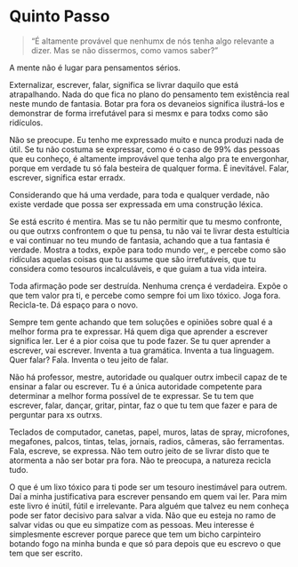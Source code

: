 Quinto Passo
=

> “É altamente provável que nenhumx de nós tenha algo relevante a dizer. Mas se não dissermos, como vamos saber?”

A mente não é lugar para pensamentos sérios.

Externalizar, escrever, falar, significa se livrar daquilo que está atrapalhando. Nada do que fica no plano do pensamento tem existência real neste mundo de fantasia. Botar pra fora os devaneios significa ilustrá-los e demonstrar de forma irrefutável para si mesmx e para todxs como são ridículos.

Não se preocupe. Eu tenho me expressado muito e nunca produzi nada de útil. Se tu não costuma se expressar, como é o caso de 99% das pessoas que eu conheço, é altamente improvável que tenha algo pra te envergonhar, porque em verdade tu só fala besteira de qualquer forma. É inevitável. Falar, escrever, significa estar erradx.

Considerando que há uma verdade, para toda e qualquer verdade, não existe verdade que possa ser expressada em uma construção léxica.

Se está escrito é mentira. Mas se tu não permitir que tu mesmo confronte, ou que outrxs confrontem o que tu pensa, tu não vai te livrar desta estultícia e vai continuar no teu mundo de fantasia, achando que a tua fantasia é verdade. Mostra a todxs, expõe para todo mundo ver,, e percebe como são ridículas aquelas coisas que tu assume que são irrefutáveis, que tu considera como tesouros incalculáveis, e que guiam a tua vida inteira.

Toda afirmação pode ser destruída. Nenhuma crença é verdadeira. Expõe o que tem valor pra ti, e percebe como sempre foi um lixo tóxico. Joga fora. Recicla-te. Dá espaço para o novo.

Sempre tem gente achando que tem soluções e opiniões sobre qual é a melhor forma pra te expressar. Há quem diga que aprender a escrever significa ler. Ler é a pior coisa que tu pode fazer. Se tu quer aprender a escrever, vai escrever. Inventa a tua gramática. Inventa a tua linguagem. Quer falar? Fala. Inventa o teu jeito de falar.

Não há professor, mestre, autoridade ou qualquer outrx imbecil capaz de te ensinar a falar ou escrever. Tu é a única autoridade competente para determinar a melhor forma possível de te expressar. Se tu tem que escrever, falar, dançar, gritar, pintar, faz o que tu tem que fazer e para de perguntar para xs outrxs.

Teclados de computador, canetas, papel, muros, latas de spray, microfones, megafones, palcos, tintas, telas, jornais, radios, câmeras, são ferramentas. Fala, escreve, se expressa. Não tem outro jeito de se livrar disto que te atormenta a não ser botar pra fora. Não te preocupa, a natureza recicla tudo.

O que é um lixo tóxico para ti pode ser um tesouro inestimável para outrem. Daí a minha justificativa para escrever pensando em quem vai ler. Para mim este livro é inútil, fútil e irrelevante. Para alguém que talvez eu nem conheça pode ser fator decisivo para salvar a vida. Não que eu esteja no ramo de salvar vidas ou que eu simpatize com as pessoas. Meu interesse é simplesmente escrever porque parece que tem um bicho carpinteiro botando fogo na minha bunda e que só para depois que eu escrevo o que tem que ser escrito.
